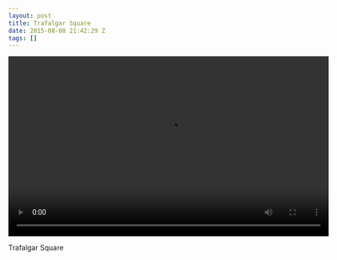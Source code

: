```yaml
---
layout: post
title: Trafalgar Square
date: 2015-08-08 21:42:29 Z
tags: []
---
```

<video width="640" height="360" autoplay="autoplay" controls="controls"><source src="/media/2015/08/126202652533.mp4" type="video/mp4"></video>

Trafalgar Square
